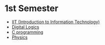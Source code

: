 # 1st Semester

- [IIT (Introduction to Information Technology)](/1st_Semester/IIT/)
- [Digital Logics](/1st_Semester/Digital_logics/)
- [C programming](/1st_Semester/C/)
- [Physics](/1st_Semester/Physics/)
